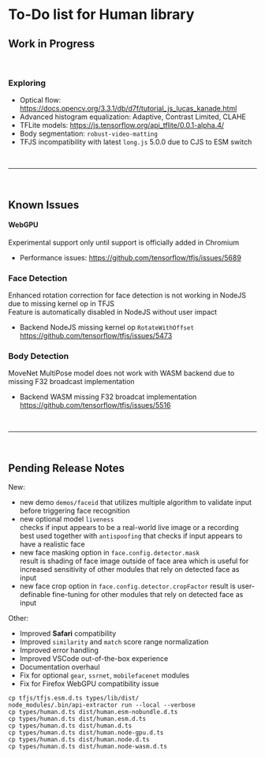 # To-Do list for Human library

## Work in Progress

<br>

### Exploring

- Optical flow: <https://docs.opencv.org/3.3.1/db/d7f/tutorial_js_lucas_kanade.html>
- Advanced histogram equalization: Adaptive, Contrast Limited, CLAHE
- TFLite models: <https://js.tensorflow.org/api_tflite/0.0.1-alpha.4/>
- Body segmentation: `robust-video-matting`
- TFJS incompatibility with latest `long.js` 5.0.0 due to CJS to ESM switch

<br><hr><br>

## Known Issues

#### WebGPU

Experimental support only until support is officially added in Chromium

- Performance issues:
  <https://github.com/tensorflow/tfjs/issues/5689>

### Face Detection

Enhanced rotation correction for face detection is not working in NodeJS due to missing kernel op in TFJS  
Feature is automatically disabled in NodeJS without user impact  

- Backend NodeJS missing kernel op `RotateWithOffset`  
  <https://github.com/tensorflow/tfjs/issues/5473>  

### Body Detection

MoveNet MultiPose model does not work with WASM backend due to missing F32 broadcast implementation

- Backend WASM missing F32 broadcat implementation  
  <https://github.com/tensorflow/tfjs/issues/5516>  

<br><hr><br>

## Pending Release Notes

New:
- new demo `demos/faceid` that utilizes multiple algorithm  to validate input before triggering face recognition
- new optional model `liveness`  
  checks if input appears to be a real-world live image or a recording  
  best used together with `antispoofing` that checks if input appears to have a realistic face
- new face masking option in `face.config.detector.mask`  
  result is shading of face image outside of face area which is useful for increased sensitivity of other modules that rely on detected face as input 
- new face crop option in `face.config.detector.cropFactor`
  result is user-definable fine-tuning for other modules that rely on detected face as input 

Other:
- Improved **Safari** compatibility
- Improved `similarity` and `match` score range normalization
- Improved error handling
- Improved VSCode out-of-the-box experience
- Documentation overhaul
- Fix for optional `gear`, `ssrnet`, `mobilefacenet` modules
- Fix for Firefox WebGPU compatibility issue

```
cp tfjs/tfjs.esm.d.ts types/lib/dist/
node_modules/.bin/api-extractor run --local --verbose
cp types/human.d.ts dist/human.esm-nobundle.d.ts
cp types/human.d.ts dist/human.esm.d.ts
cp types/human.d.ts dist/human.d.ts
cp types/human.d.ts dist/human.node-gpu.d.ts
cp types/human.d.ts dist/human.node.d.ts
cp types/human.d.ts dist/human.node-wasm.d.ts
```
